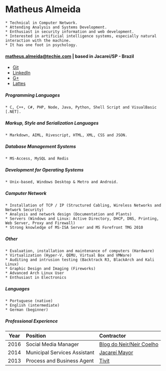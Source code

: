 Matheus Almeida
===============
>
    * Technical in Computer Network.
    * Attending Analysis and Systems Development.
    * Enthusiast in security information and web development. 
    * Interested in artificial intelligence systems, especially natural interaction with the machine. 
    * It has one foot in psychology.

#### matheus.almeida@techie.com | based in Jacareí/SP - Brazil

* [Git](https://github.com/Kuchiriel)
* [LinkedIn](https://goo.gl/bbhRPB)
* [G+](https://goo.gl/7V6KI5)
* [Lattes](http://goo.gl/fZGbEL)

##### Programming Languages
> 
    * C, C++, C#, PHP, Node, Java, Python, Shell Script and VisualBasic [.NET].

##### Markup, Style and Serialization Languages
>
    * Markdown, AIML, Rivescript, HTML, XML, CSS and JSON.

##### Database Management Systems
>
    * MS-Access, MySQL and Redis

##### Development for Operating Systems
>
    * Unix-based, Windows Desktop & Metro and Android.
    
##### Computer Network
>
    * Installation of TCP / IP (Structured Cabling, Wireless Networks and Network Security)
    * Analysis and network design (Documentation and Plants)
    * Servers (Windows and Linux: Active Directory, DHCP, DNS, Printing, Web Server, Proxy and Firewall)
    * Strong knowledge of MS-ISA Server and MS Forefront TMG 2010
    
##### Other
>
    * Evaluation, installation and maintenance of computers (Hardware)
    * Virtualization (Hyper-V, QEMU, Virtual Box and VMWare)
    * Auditing and intrusion testing (Backtrack R3, BlackArch and Kali Linux)
    * Graphic Design and Imaging (Fireworks)
    * Advanced Arch Linux User
    * Enthusiast in Electronics
    
##### Languages
>
    * Portuguese (native)
    * English (intermediate)
    * German (beginner)

##### Professional Experience

| Year | Position                     | Contractor                 |
| :--: | :----------------------------|:-------------------------- |
| 2016 | Social Media Manager         | [Blog do Neir/Neir Coelho](http://blogdoneir.com.br/) |
| 2014 | Municipal Services Assistant | [Jacareí Mayor](http://www.jacarei.sp.gov.br/)        |
| 2013 | Process and Business Agent   | [Tivit](http://www.tivit.com.br/)                     |
